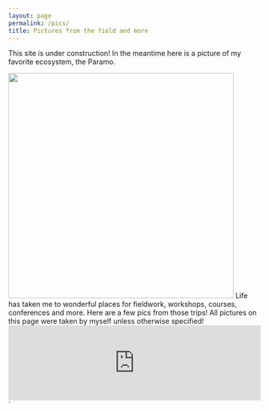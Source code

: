 ```yaml
---
layout: page
permalink: /pics/
title: Pictures from the field and more
---
```

This site is under construction! In the meantime here is a picture of my favorite ecosystem, the Paramo. 



<img src="/images/DSC_4592.jpg" width="450">
Life has taken me to wonderful places for fieldwork, workshops, courses, conferences and more. Here are a few pics from those trips!
All pictures on this page were taken by myself unless otherwise specified!
<iframe class="slideshow-iframe" src="https://andrepazv.github.io/slides/my-pics1.html"
 width="100%"  frameborder="0" scrolling="yes" ></iframe>`
































